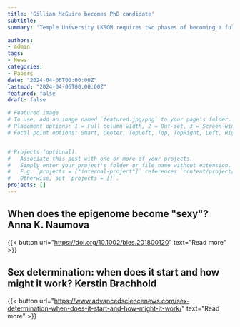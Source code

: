 ```yaml
---
title: 'Gillian McGuire becomes PhD candidate'
subtitle: 
summary: 'Temple University LKSOM requires two phases of becoming a full PhD candidate through a preliminary examination. In April of 2024, Gillian McGuire passed the Independent Research Project and then in November 2024 successfully passed the preliminary examination through thesis defense to their committee and cluster leader. Now, Gillian has achieved full PhD candidacy.'

authors:
- admin
tags:
- News
categories:
- Papers
date: "2024-04-06T00:00:00Z"
lastmod: "2024-04-06T00:00:00Z"
featured: false
draft: false

# Featured image
# To use, add an image named `featured.jpg/png` to your page's folder.
# Placement options: 1 = Full column width, 2 = Out-set, 3 = Screen-width
# Focal point options: Smart, Center, TopLeft, Top, TopRight, Left, Right, BottomLeft, Bottom, BottomRight


# Projects (optional).
#   Associate this post with one or more of your projects.
#   Simply enter your project's folder or file name without extension.
#   E.g. `projects = ["internal-project"]` references `content/project/deep-learning/index.md`.
#   Otherwise, set `projects = []`.
projects: []
---
```

## When does the epigenome become "sexy"? Anna K. Naumova

{{< button url="https://doi.org/10.1002/bies.201800120" text="Read more" >}}

## Sex determination: when does it start and how might it work? Kerstin Brachhold

{{< button url="https://www.advancedsciencenews.com/sex-determination-when-does-it-start-and-how-might-it-work/" text="Read more" >}}
